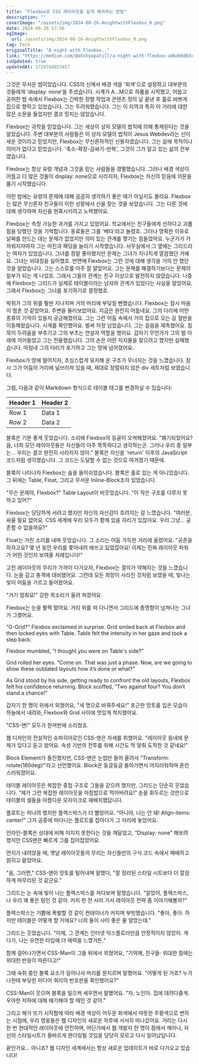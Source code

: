 ```yaml
---
title: "Flexbox로 CSS 레이아웃을 쉽게 배치하는 방법"
description: ""
coverImage: "/assets/img/2024-08-26-AnightwithFlexbox_0.png"
date: 2024-08-26 17:56
ogImage: 
  url: /assets/img/2024-08-26-AnightwithFlexbox_0.png
tag: Tech
originalTitle: "A night with Flexbox.."
link: "https://medium.com/@akshyapatill/a-night-with-flexbox-a96d660b5c6c"
isUpdated: true
updatedAt: 1724744023457
---
```



그것은 무서운 밤이었습니다. CSS의 신께서 배경 색을 '회색'으로 설정하고 대부분의 것들에게 'display: none'을 주셨습니다. 시계가 A...M으로 하품을 시작했고, 어둡고 공허한 밤 속에서 Flexbox는 긴박한 정렬 작업과 콘텐츠 정의 날 끝낸 후 홀로 바쁘게 집으로 향하고 있었습니다. 그는 두려워했습니다. 그는 이 지역과 특히 이 거리에 대한 많은 소문을 들었지만 결코 믿지는 않았습니다.

Flexbox는 과학을 믿었습니다. 그는 세상이 상자 모델의 법칙에 의해 통제된다는 것을 알았습니다. 주변 대부분의 사람들은 이 상자 모델의 법칙이 Jesus Webdev라는 신이 세운 것이라고 믿었지만, Flexbox는 무신론자적인 신봉자였습니다. 그는 삶에 목적이나 의미가 없다고 믿었습니다. '축소-확장-감싸기-반복', 그것이 그가 알고 있는 삶의 전부였습니다.

Flexbox는 항상 유령 개념과 그것을 믿는 사람들을 경멸했습니다. 그러나 배경 색상이 어둡고 더 많은 것들이 display: none으로 사라지자, Flexbox는 자신의 믿음에 의문을 품기 시작했습니다.

<div class="content-ad"></div>

이런 밤에는 유령의 존재에 대해 곰곰히 생각하기 좋은 때가 아닐지도 몰라요. Flexbox는 많은 무신론자 친구들이 이런 상황에서 신을 찾는 것을 보았습니다. 그는 다른 것에 대해 생각하며 자신을 현혹시키려고 노력했어요.

Flexbox는 측정 가능한 과거를 가지고 있었어요. 학교에서는 친구들에게 선하다고 괴롭힘을 당했던 것을 기억합니다. 동료들은 그를 '베타'라고 놀렸죠. 그러나 명확한 이유로 날짜를 만드는 데는 문제가 없었지만 의미 있는 관계를 맺기는 힘들었어요. 누군가가 가까워지자마자 그는 마진과 패딩을 늘리기 시작했습니다. 사무실에서 그 옆에는 그리드라는 여자가 있었습니다. 그녀를 정말 좋아했지만 문제는 그녀가 지나치게 깔끔했단 거예요. 그녀는 비대칭을 싫어했죠. 반면에 Flexbox는 그런 것에 대해 생각을 거의 안 했던 것을 알았습니다. 그는 스스로를 아주 잘 알았어요. 그는 문제를 해결하기보다는 문제의 일부가 되는 게 나았죠. 그래서 그들의 관계는 친구 이상으로 발전하지 않았습니다. 나중에 Flexbox는 그리드가 실제로 테이블이라는 남자와 관계가 있었다는 사실을 알았어요. 그래서 Flexbox는 그녀를 포기하기로 결정했죠.

박쥐가 그의 위를 훨씬 지나치며 거의 머리에 부딪칠 뻔했습니다. Flexbox는 잠시 마음이 멈춘 것 같았어요. 주변을 둘러보았어요. 지금은 완전히 어둡네요. 그의 다리에 어떤 종류의 기억이 있을지 궁금해졌어요. 그는 그런 어둠 속에서 거의 집으로 오는 길 절반을 이동해왔습니다. 시계를 확인했어요. 벌써 자정 넘었습니다. 그는 걸음을 재촉했어요. 침묵이 두려움을 부추기고 그의 부츠는 연설자 역할을 했어요. 갑자기 무언가가 그의 발 아래에 끼어들었고 그는 전율했습니다. 그의 손은 어떤 지지물을 찾으려고 했지만 실패했습니다. 마침내 그의 다리가 포기하고 그는 땅에 넘어졌어요.

Flexbox가 땅에 떨어지자, 조심스럽게 유지해 온 구조가 무너지는 것을 느꼈습니다. 잠시 그가 어둠의 거리에 널브러져 있을 때, 제대로 정렬되지 않은 div 세트처럼 보였습니다.

<div class="content-ad"></div>

그럼, 다음과 같이 Markdown 형식으로 테이블 태그를 변경하실 수 있습니다:


| Header 1 | Header 2 |
|----------|----------|
| Row 1    | Data 1   |
| Row 2    | Data 2   |


<div class="content-ad"></div>

블록은 기분 좋게 웃었습니다. 소리에 Flexbox의 등골이 오싹해졌어요. "폐기되었어요? 음, 너희 모던 레이아웃들은 자신들이 아주 똑똑하다고 생각하는군. 그러나 우리 중 일부는... 우리는 결코 완전히 사라지지 않아." 블록은 자신을 'return' 이후의 JavaScript 코드처럼 생각했습니다. 그 코드는 도달할 수 없는 것으로 여겨졌기 때문에.


블록이 나타나자 Flexbox는 숨을 들이쉬었습니다. 블록은 홀로 있는 게 아니었습니다. 그 뒤에는 Table, Float, 그리고 무서운 Inline-Block조차 있었습니다.


"무슨 문제야, Flexbox?" Table Layout이 비웃었습니다. "이 작은 구조를 다루지 못 하고 있어?"


Flexbox는 당당하게 서려고 했지만 자신의 자신감이 흐려지는 걸 느꼈습니다. "여러분, 싸울 필요 없어요. CSS 세계에 우리 모두가 함께 있을 자리가 있잖아요. 우리 그냥... 공존할 수 없을까요?"

<div class="content-ad"></div>

Float는 거친 소리를 내며 웃었습니다. 그 소리는 어둠 가득한 거리에 울렸어요. "공존을 하자고요? 몇 년 동안 우리를 쫓아내려 애쓰고 있었잖아요! 이제는 진짜 레이아웃 파워가 어떤 것인지 보여줄 차례입니다!"

고전 레이아웃의 무리가 가까이 다가오자, Flexbox는 결의가 약해지는 것을 느꼈습니다. 눈을 감고 충격에 대비했어요. 그런데 모든 희망이 사라진 것처럼 보였을 때, 빛나는 빛이 어둠을 가르고 들어왔어요.

"거기 멈춰요!" 강한 목소리가 울려 퍼졌어요.

Flexbox는 눈을 활짝 떴어요. 거리 위를 떠 다니면서 그리드에 총명함이 넘쳐나는 그녀가 그랬어요.

<div class="content-ad"></div>

“G-Grid?” Flexbox exclaimed in surprise. Grid smiled back at Flexbox and then locked eyes with Table. Table felt the intensity in her gaze and took a step back.

Flexbox mumbled, “I thought you were on Table's side?”

Grid rolled her eyes. “Come on. That was just a phase. Now, are we going to show these outdated layouts how it’s done or what?”

As Grid stood by his side, getting ready to confront the old layouts, Flexbox felt his confidence returning. Block scoffed, “Two against four? You don’t stand a chance!”

<div class="content-ad"></div>

갑자기 한 명이 위에서 외쳤어요, "세 명으로 바꿔주세요!" 포근한 망토를 입은 모습이 하늘에서 내려와, Flexbox와 Grid 사이에 멋있게 착지했어요.

"CSS-맨!" 모두가 한꺼번에 소리쳤죠.

웹 디자인의 전설적인 슈퍼히어로인 CSS-맨은 자세를 취했어요. "레이아웃 동네에 문제가 있다고 듣고 왔어요. 속성 기반의 전투를 위해 시간도 딱 맞춰 도착한 것 같네요!"

Block Element가 돌진했지만, CSS-맨은 눈썹만 들어 올려서 "Transform: rotate(180deg)!"라고 선언했어요. Block은 둥글둥글 돌아가면서 어지러워하며 혼란스러워졌어요.

<div class="content-ad"></div>

테이블 레이아웃은 복잡한 중첩 구조로 그들을 갇으려 했지만, 그리드는 단순히 웃었습니다. “제가 그런 복잡한 레이아웃을 아침밥으로 먹어버려요!” 손을 휘두르는 것만으로 테이블의 셀들을 아름다운 모자이크로 재배치했답니다. 

플로트는 떠나려 했지만 플렉스박스가 더 빨랐어요. “아니야, 너는 안 돼! Align-items: center!” 그가 공중에 떠다니는 플로트를 잡아다가 그 자리에 놓았어요.

인라인-블록은 상대에 비해 미치지 못한다는 것을 깨달았고, “Display: none” 해보려 했지만 CSS맨은 빠르게 그를 집어잡았어요.

먼지가 내려앉을 때, 옛날 레이아웃들의 무리는 자신들만의 구식 코드 속에서 패배하고 얽히고 말았어요.

<div class="content-ad"></div>

"음, 그러면," CSS-맨이 망토를 털어내며 말했다, "잘 정리된 스타일 시트보다 더 깔끔하게 마무리된 것 같군요."

그리드는 눈 속에 빛이 나는 플렉스박스를 쳐다보며 말했습니다. "알았어, 플렉스박스, 나 우리 꽤 좋은 팀인 것 같아. 커피 한 잔 사러 가서 레이아웃 전략 좀 이야기해볼까?"

플렉스박스는 기쁨에 폭발할 것 같이 컨테이너가 커지며 부빗했습니다. "좋아, 좋아. 하지만 테이블은 어떻게 할 거에요? 너희 둘이 사이 좋은 줄 알았는데."

그리드는 웃었습니다. "이제, 그 관계는 인터넷 익스플로러만큼 안정적이지 않았어. 게다가, 나는 유연한 타입에 더 매력을 느꼈거든."

<div class="content-ad"></div>

함께 걸어나가면서 CSS-Man이 그들 뒤에서 외쳤어요, "기억해, 친구들: 위대한 힘에는 위대한 반응이 따른다고!"

그때 숙취 중인 블록 요소가 일어나서 머리를 문지르며 말했어요. "어떻게 된 거죠? 누가 나한테 부딪힌 미디어 쿼리의 번호판을 확인했어요?"

CSS-Man이 웃으며 블록을 일으켜 세우면서 말했어요. "자, 노인아. 집에 데려다줄게. 우아한 저하에 대해 얘기해야 할 때인 것 같아."

그리고 해가 뜨기 시작함에 따라 배경 색상이 어두운 회색에서 따뜻한 주황색으로 변하는 시점에, 우리 영웅들은 웹 디자인의 새로운 하루에 서서히 떠나갔어요. 거리는 다시 한 번 현대적인 레이아웃에 안전하며, 어딘가에서 웹 개발자 한 명이 잠에서 깨어나, 자신의 스타일시트가 올바르게 렌더링될 것임을 당당히 모르고 다시 일어났답니다.

<div class="content-ad"></div>

끝인가요... 아니죠? 웹 디자인 세계에서는 항상 새로운 업데이트가 바로 다가오고 있습니다!